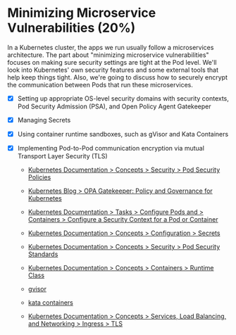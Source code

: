 
# Minimizing Microservice Vulnerabilities (20%)

In a Kubernetes cluster, the apps we run usually follow a microservices architecture. The part about "minimizing microservice vulnerabilities" focuses on making sure security settings are tight at the Pod level. We'll look into Kubernetes' own security features and some external tools that help keep things tight. Also, we're going to discuss how to securely encrypt the communication between Pods that run these microservices.

- [x] Setting up appropriate OS-level security domains with security contexts, Pod Security Admission (PSA), and Open Policy Agent Gatekeeper

- [x] Managing Secrets

- [x] Using container runtime sandboxes, such as gVisor and Kata Containers

- [x] Implementing Pod-to-Pod communication encryption via mutual Transport Layer Security (TLS)

    - [Kubernetes Documentation > Concepts > Security > Pod Security Policies](https://kubernetes.io/docs/concepts/security/pod-security-policy/#what-is-a-pod-security-policy)
    
    - [Kubernetes Blog > OPA Gatekeeper: Policy and Governance for Kubernetes](https://kubernetes.io/blog/2019/08/06/opa-gatekeeper-policy-and-governance-for-kubernetes/)

    - [Kubernetes Documentation > Tasks > Configure Pods and > Containers > Configure a Security Context for a Pod or Container](https://kubernetes.io/docs/tasks/configure-pod-container/security-context/)

    - [Kubernetes Documentation > Concepts > Configuration > Secrets](https://kubernetes.io/docs/concepts/configuration/secret/)

    - [Kubernetes Documentation > Concepts > Security > Pod Security Standards](https://kubernetes.io/docs/concepts/security/pod-security-standards/#what-about-sandboxed-pods)

    - [Kubernetes Documentation > Concepts > Containers > Runtime Class](https://kubernetes.io/docs/concepts/containers/runtime-class/)

    - [gvisor](https://gvisor.dev/docs/user_guide/quick_start/kubernetes/)

    - [kata containers](https://katacontainers.io/)
    
    - [Kubernetes Documentation > Concepts > Services, Load Balancing, and Networking > Ingress > TLS](https://kubernetes.io/docs/concepts/services-networking/ingress/#tls)
